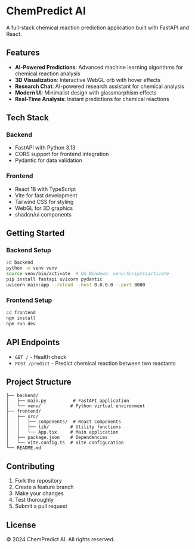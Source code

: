 # ChemPredict AI

A full-stack chemical reaction prediction application built with FastAPI and React.

## Features

- **AI-Powered Predictions**: Advanced machine learning algorithms for chemical reaction analysis
- **3D Visualization**: Interactive WebGL orb with hover effects
- **Research Chat**: AI-powered research assistant for chemical analysis
- **Modern UI**: Minimalist design with glassmorphism effects
- **Real-Time Analysis**: Instant predictions for chemical reactions

## Tech Stack

### Backend
- FastAPI with Python 3.13
- CORS support for frontend integration
- Pydantic for data validation

### Frontend
- React 18 with TypeScript
- Vite for fast development
- Tailwind CSS for styling
- WebGL for 3D graphics
- shadcn/ui components

## Getting Started

### Backend Setup
```bash
cd backend
python -m venv venv
source venv/bin/activate  # On Windows: venv\Scripts\activate
pip install fastapi uvicorn pydantic
uvicorn main:app --reload --host 0.0.0.0 --port 8000
```

### Frontend Setup
```bash
cd frontend
npm install
npm run dev
```

## API Endpoints

- `GET /` - Health check
- `POST /predict` - Predict chemical reaction between two reactants

## Project Structure

```
├── backend/
│   ├── main.py          # FastAPI application
│   └── venv/           # Python virtual environment
├── frontend/
│   ├── src/
│   │   ├── components/  # React components
│   │   ├── lib/        # Utility functions
│   │   └── App.tsx     # Main application
│   ├── package.json    # Dependencies
│   └── vite.config.ts  # Vite configuration
└── README.md
```

## Contributing

1. Fork the repository
2. Create a feature branch
3. Make your changes
4. Test thoroughly
5. Submit a pull request

## License

© 2024 ChemPredict AI. All rights reserved.
